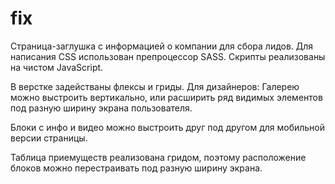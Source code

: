 # fix
Страница-заглушка с информацией о компании для сбора лидов.
Для написания CSS использован препроцессор SASS.
Скрипты реализованы на чистом JavaScript.

В верстке задействаны флексы и гриды.
Для дизайнеров:
Галерею можно выстроить вертикально, или расширить ряд видимых элементов под разную ширину экрана пользователя.

Блоки с инфо и видео можно выстроить друг под другом для мобильной версии страницы.

Таблица приемуществ реализована гридом, поэтому расположение блоков можно перестраивать под разную ширину экрана.


